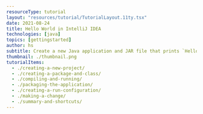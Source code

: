 ```yaml
---
resourceType: tutorial
layout: "resources/tutorial/TutorialLayout.11ty.tsx"
date: 2021-08-24
title: Hello World in IntelliJ IDEA
technologies: [java]
topics: [gettingstarted]
author: hs
subtitle: Create a new Java application and JAR file that prints `Hello World` to the console. 
thumbnail: ./thumbnail.png
tutorialItems:
  - ./creating-a-new-project/
  - ./creating-a-package-and-class/
  - ./compiling-and-running/
  - ./packaging-the-application/
  - ./creating-a-run-configuration/
  - ./making-a-change/
  - ./summary-and-shortcuts/
---
```

